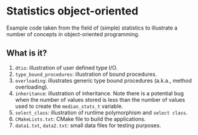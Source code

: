 # Statistics object-oriented

Example code taken from the field of (simple) statistics to illustrate a number of
concepts in object-oriented programming.

## What is it?

1. `dtio`: illustration of user defined type I/O.
1. `type_bound_procedures`: illustration of bound procedures.
1. `overloading`: illustrates generic type bound procedures (a.k.a.,
   method overloading).
1. `inheritance`: illustration of inheritance.  Note there is a potential
   bug when the number of values stored is less than the number of values
   used to create the `median_stats_t` variable.
1. `select_class`: illustration of runtime polymorphism and `select class`.
1. `CMakeLists.txt`: CMake file to build the applications.
1. `data1.txt`, `data2.txt`: small data files for testing purposes.
